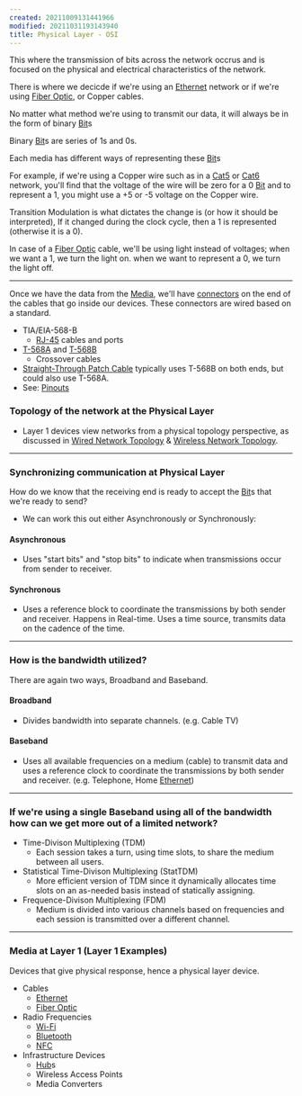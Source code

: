 ```yaml
---
created: 20211009131441966
modified: 20211031193143940
title: Physical Layer - OSI
---
```


This where the transmission of bits across the network occrus and is focused on the physical and electrical characteristics of the network.

There is where we decicde if we're using an [Ethernet](#Ethernet) network or if we're using [Fiber Optic](#Fiber%20Optic), or Copper cables.

No matter what method we're using to transmit our data, it will always be in the form of binary [Bit](#Bit)s

Binary [Bit](#Bit)s are series of 1s and 0s.

Each media has different ways of representing these [Bit](#Bit)s

For example, if we're using a Copper wire such as in a [Cat5](#Cat5) or [Cat6](#Cat6) network, you'll find that the voltage of the wire will be zero for a 0 [Bit](#Bit) and to represent a 1, you might use a +5 or -5 voltage on the Copper wire.

Transition Modulation is what dictates the change is (or how it should be interpreted), If it changed during the clock cycle, then a 1 is represented (otherwise it is a 0).

In case of a [Fiber Optic](#Fiber%20Optic) cable, we'll be using light instead of voltages; when we want a 1, we turn the light on. when we want to represent a 0, we turn the light off.

---

Once we have the data from the [Media](#Media), we'll have [connectors](#Connector%20Types) on the end of the cables that go inside our devices. These connectors are wired based on a standard.

- TIA/EIA-568-B
  - [RJ-45](#RJ-45) cables and ports
- [T-568A](#T-568A) and [T-568B](#T-568B)
  - Crossover cables
- [Straight-Through Patch Cable](#Straight-Through%20Patch%20Cable) typically uses T-568B on both ends, but could also use T-568A.
- See: [Pinouts](#Pinouts)

### Topology of the network at the Physical Layer

- Layer 1 devices view networks from a physical topology perspective, as discussed in [Wired Network Topology](#Wired%20Network%20Topology) & [Wireless Network Topology](#Wireless%20Network%20Topology).

---

### Synchronizing communication at Physical Layer

How do we know that the receiving end is ready to accept the [Bit](#Bit)s that we're ready to send?

- We can work this out either Asynchronously or Synchronously:

#### Asynchronous

- Uses "start bits" and "stop bits" to indicate when transmissions occur from sender to receiver.

#### Synchronous

- Uses a reference block to coordinate the transmissions by both sender and receiver. Happens in Real-time. Uses a time source, transmits data on the cadence of the time.

---

### How is the bandwidth utilized?

There are again two ways, Broadband and Baseband.

#### Broadband

- Divides bandwidth into separate channels. (e.g. Cable TV)

#### Baseband

- Uses all available frequencies on a medium (cable) to transmit data and uses a reference clock to coordinate the transmissions by both sender and receiver. (e.g. Telephone, Home [Ethernet](#Ethernet))

---

### If we're using a single Baseband using all of the bandwidth how can we get more out of a limited network?

- Time-Divison Multiplexing (TDM)
  - Each session takes a turn, using time slots, to share the medium between all users.
- Statistical Time-Divison Multiplexing (StatTDM)
  - More efficient version of TDM since it dynamically allocates time slots on an as-needed basis instead of statically assigning.
- Frequence-Divison Multiplexing (FDM)
  - Medium is divided into various channels based on frequencies and each session is transmitted over a different channel.

---

### Media at Layer 1 (Layer 1 Examples)

Devices that give physical response, hence a physical layer device.

- Cables
  - [Ethernet](#Ethernet)
  - [Fiber Optic](#Fiber%20Optic)
- Radio Frequencies
  - [Wi-Fi](#Wi-Fi)
  - [Bluetooth](#Bluetooth)
  - [NFC](#NFC)
- Infrastructure Devices
  - [Hub](#Hub)s
  - Wireless Access Points
  - Media Converters
